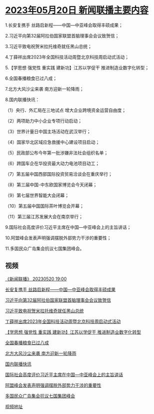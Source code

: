 # [2023年05月20日 新闻联播主要内容](https://tv.cctv.com/lm/xwlb/day/20230520.shtml)

1.长安复携手 丝路启新程——中国—中亚峰会取得丰硕成果；

2.习近平向第32届阿拉伯国家联盟首脑理事会会议致贺信；

3.习近平致电祝贺米拉托维奇就任黑山总统；

4.丁薛祥出席2023年全国科技活动周暨北京科技周启动式活动；

5.【学思想 强党性 重实践 建新功】江苏以学促干 推进制造业数字化转型；

6.全国春播粮食已过八成；

7.北方大风沙尘来袭 南方迎新一轮降雨；

8.国内联播快讯：

（1）央行、外汇局在三地试点 增大企业跨境资金运营自由度；

（2）两项助力中小企业专项行动启动；

（3）世界计量日中国主场活动在武汉举行；

（4）国家华北区域应急救援中心建设项目启动；

（5）民政部公布今年第一批涉嫌非法社会组织名单；

（6）跨国车企在华投资最大动力电池项目动工；

（7）第五届中国西部国际投资贸易洽谈会在重庆举行；

（8）第三届中国-中东欧国家博览会今天闭幕；

（9）第七届世界智能大会闭幕；

（10）第五届中国国际茶叶博览会开幕；

（11）第三届江苏发展大会在南京举行；

9.国际社会高度评价习近平主席在中国—中亚峰会上的主旨讲话；

10.阿盟峰会发表声明强调摆脱外部势力干涉的重要性；

11.多国民众广岛集会抗议七国集团峰会。

## 视频

[《新闻联播》 20230520 19:00](https://tv.cctv.com/2023/05/20/VIDEBhVA8N8MrOw8EilKgPZz230520.shtml)

[长安复携手 丝路启新程——中国—中亚峰会取得丰硕成果](https://tv.cctv.com/2023/05/20/VIDEnwKnFvFx0CYhPfoA8Tif230520.shtml)

[习近平向第32届阿拉伯国家联盟首脑理事会会议致贺信](https://tv.cctv.com/2023/05/20/VIDEy4ndmEEGaseC156AURwk230520.shtml)

[习近平致电祝贺米拉托维奇就任黑山总统](https://tv.cctv.com/2023/05/20/VIDEV5Fj3FRmnxlERmhCniq8230520.shtml)

[丁薛祥出席2023年全国科技活动周暨北京科技周启动式活动](https://tv.cctv.com/2023/05/20/VIDEFWO3pXdVR8gmfxOh34NR230520.shtml)

[【学思想 强党性 重实践 建新功】江苏以学促干 推进制造业数字化转型](https://tv.cctv.com/2023/05/20/VIDEixbuFrh5w2v46jQKpNwJ230520.shtml)

[全国春播粮食已过八成](https://tv.cctv.com/2023/05/20/VIDEv44FDrEezpTWyvoK8PWv230520.shtml)

[北方大风沙尘来袭 南方迎新一轮降雨](https://tv.cctv.com/2023/05/20/VIDEyoR2TKk1ocVb0gxBqx7H230520.shtml)

[国内联播快讯](https://tv.cctv.com/2023/05/20/VIDE5UTU2k9zGhhHnUSpb5V1230520.shtml)

[国际社会高度评价习近平主席在中国—中亚峰会上的主旨讲话](https://tv.cctv.com/2023/05/20/VIDEYmvgDzZd9cXWcaTTGCkC230520.shtml)

[阿盟峰会发表声明强调摆脱外部势力干涉的重要性](https://tv.cctv.com/2023/05/20/VIDEPep1BViqi8lDsoYe3MBf230520.shtml)

[多国民众广岛集会抗议七国集团峰会](https://tv.cctv.com/2023/05/20/VIDEYtfEMmgbil9NiX8glTIJ230520.shtml)

[视频地址](https://tv.cctv.com/lm/xwlb/day/20230520.shtml) 

